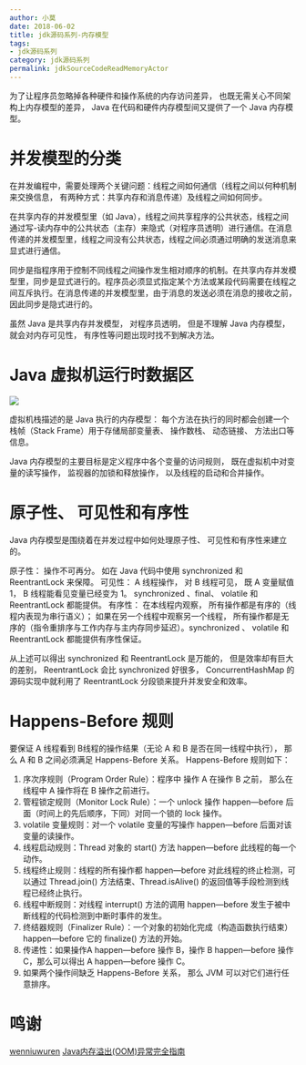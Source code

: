 ```yaml
---
author: 小莫
date: 2018-06-02
title: jdk源码系列-内存模型
tags:
- jdk源码系列
category: jdk源码系列
permalink: jdkSourceCodeReadMemoryActor
---
```

为了让程序员忽略掉各种硬件和操作系统的内存访问差异， 也既无需关心不同架构上内存模型的差异， Java 在代码和硬件内存模型间又提供了一个 Java 内存模型。
<!-- more -->

# 并发模型的分类

在并发编程中，需要处理两个关键问题：线程之间如何通信（线程之间以何种机制来交换信息， 有两种方式：共享内存和消息传递）及线程之间如何同步。

在共享内存的并发模型里（如 Java），线程之间共享程序的公共状态，线程之间通过写-读内存中的公共状态（主存）来隐式（对程序员透明）进行通信。在消息传递的并发模型里，线程之间没有公共状态，线程之间必须通过明确的发送消息来显式进行通信。

同步是指程序用于控制不同线程之间操作发生相对顺序的机制。在共享内存并发模型里，同步是显式进行的。程序员必须显式指定某个方法或某段代码需要在线程之间互斥执行。在消息传递的并发模型里，由于消息的发送必须在消息的接收之前，因此同步是隐式进行的。

虽然 Java 是共享内存并发模型， 对程序员透明， 但是不理解 Java 内存模型， 就会对内存可见性， 有序性等问题出现时找不到解决方法。

# Java 虚拟机运行时数据区
![](https://img-blog.csdn.net/20150927230534604)

虚拟机栈描述的是 Java 执行的内存模型： 每个方法在执行的同时都会创建一个栈帧（Stack Frame）用于存储局部变量表、  操作数栈、 动态链接、 方法出口等信息。

Java 内存模型的主要目标是定义程序中各个变量的访问规则， 既在虚拟机中对变量的读写操作， 监视器的加锁和释放操作， 以及线程的启动和合并操作。

# 原子性、 可见性和有序性
Java 内存模型是围绕着在并发过程中如何处理原子性、 可见性和有序性来建立的。 
 
 原子性： 操作不可再分。 如在 Java 代码中使用 synchronized 和 ReentrantLock 来保障。
 可见性： A 线程操作， 对 B 线程可见， 既 A 变量赋值 1， B 线程能看见变量已经变为 1。 synchronized 、final、 volatile 和 ReentrantLock 都能提供。
 有序性： 在本线程内观察， 所有操作都是有序的（线程内表现为串行语义）； 如果在另一个线程中观察另一个线程， 所有操作都是无序的（指令重排序与工作内存与主内存同步延迟）。synchronized 、 volatile 和 ReentrantLock 都能提供有序性保证。
  
 从上述可以得出 synchronized 和 ReentrantLock 是万能的， 但是效率却有巨大的差别， ReentrantLock 会比 synchronized 好很多， ConcurrentHashMap 的源码实现中就利用了 ReentrantLock 分段锁来提升并发安全和效率。

# Happens-Before 规则

要保证 A 线程看到 B线程的操作结果（无论 A 和 B 是否在同一线程中执行）， 那么 A 和 B 之间必须满足 Happens-Before 关系。
Happens-Before 规则如下：
1. 序次序规则（Program Order Rule）：程序中 操作 A 在操作 B 之前， 那么在线程中 A 操作将在 B 操作之前进行。
2. 管程锁定规则（Monitor Lock Rule）：一个 unlock 操作 happen—before 后面（时间上的先后顺序，下同）对同一个锁的 lock 操作。
3. volatile 变量规则：对一个 volatile 变量的写操作 happen—before 后面对该变量的读操作。
4. 线程启动规则：Thread 对象的 start() 方法 happen—before 此线程的每一个动作。
5. 线程终止规则：线程的所有操作都 happen—before 对此线程的终止检测，可以通过 Thread.join() 方法结束、Thread.isAlive() 的返回值等手段检测到线程已经终止执行。
6. 线程中断规则：对线程 interrupt() 方法的调用 happen—before 发生于被中断线程的代码检测到中断时事件的发生。
7. 终结器规则（Finalizer Rule）：一个对象的初始化完成（构造函数执行结束）happen—before 它的 finalize() 方法的开始。
8. 传递性：如果操作A happen—before 操作 B，操作 B happen—before 操作 C，那么可以得出 A happen—before 操作 C。
9. 如果两个操作间缺乏 Happens-Before 关系， 那么 JVM 可以对它们进行任意排序。

# 鸣谢
[wenniuwuren](https://blog.csdn.net/wenniuwuren)
[Java内存溢出(OOM)异常完全指南](https://www.jianshu.com/p/2fdee831ed03)
